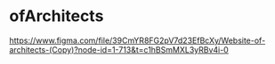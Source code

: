 # ofArchitects
https://www.figma.com/file/39CmYR8FG2pV7d23EfBcXy/Website-of-architects-(Copy)?node-id=1-713&t=c1hBSmMXL3yRBv4i-0
